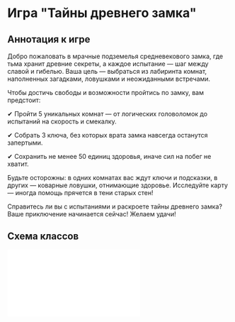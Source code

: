 # Игра "Тайны древнего замка"
## Аннотация к игре
Добро пожаловать в мрачные подземелья средневекового замка, где тьма хранит древние секреты, а каждое испытание — шаг между славой и гибелью. Ваша цель — выбраться из лабиринта комнат, наполненных загадками, ловушками и неожиданными встречами.

Чтобы достичь свободы и возможности пройтись по замку, вам предстоит:

✔ Пройти 5 уникальных комнат — от логических головоломок до испытаний на скорость и смекалку.

✔ Собрать 3 ключа, без которых врата замка навсегда останутся запертыми.

✔ Сохранить не менее 50 единиц здоровья, иначе сил на побег не хватит.

Будьте осторожны: в одних комнатах вас ждут ключи и подсказки, в других — коварные ловушки, отнимающие здоровье. Исследуйте карту — иногда помощь прячется в тени старых стен!

Справитесь ли вы с испытаниями и раскроете тайны древнего замка? Ваше приключение начинается сейчас!
Желаем удачи!

## Схема классов
![Схема классов](source/Class_diagram.pdf)

